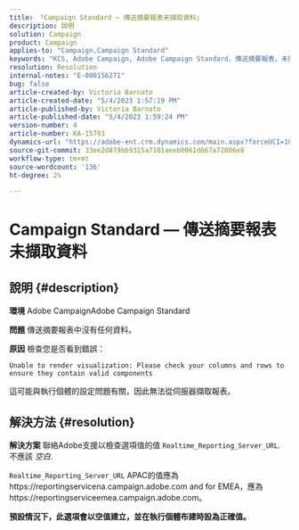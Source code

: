 ```yaml
---
title: 「Campaign Standard — 傳送摘要報表未擷取資料」
description: 說明
solution: Campaign
product: Campaign
applies-to: "Campaign,Campaign Standard"
keywords: "KCS, Adobe Campaign, Adobe Campaign Standard，傳送摘要報表，未擷取資料，疑難排解， Realtime_Reporting_Server_URL"
resolution: Resolution
internal-notes: "E-000156271"
bug: false
article-created-by: Victoria Barnato
article-created-date: "5/4/2023 1:57:19 PM"
article-published-by: Victoria Barnato
article-published-date: "5/4/2023 1:59:24 PM"
version-number: 4
article-number: KA-15793
dynamics-url: "https://adobe-ent.crm.dynamics.com/main.aspx?forceUCI=1&pagetype=entityrecord&etn=knowledgearticle&id=999b4e90-83ea-ed11-a7c6-6045bd0065f9"
source-git-commit: 33ee2d879bb9315a7101aeeb0061d667a72006e8
workflow-type: tm+mt
source-wordcount: '136'
ht-degree: 2%

---
```


# Campaign Standard — 傳送摘要報表未擷取資料

## 說明 {#description}


<b>環境</b>
Adobe CampaignAdobe Campaign Standard

<b>問題</b>
傳送摘要報表中沒有任何資料。

<b>原因</b>
檢查您是否看到錯誤：


```
Unable to render visualization: Please check your columns and rows to ensure they contain valid components
```


這可能與執行個體的設定問題有關，因此無法從伺服器擷取報表。


## 解決方法 {#resolution}


<b>解決方案</b>
聯絡Adobe支援以檢查選項值的值 `Realtime_Reporting_Server_URL`. 不應該 *空白*.

`Realtime_Reporting_Server_URL` APAC的值應為https://reportingservicena.campaign.adobe.com and for EMEA，應為https://reportingserviceemea.campaign.adobe.com。

<b>預設情況下，此選項會以空值建立，並在執行個體布建時設為正確值。</b>
